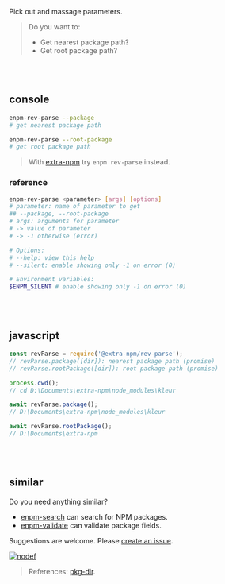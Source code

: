 Pick out and massage parameters.
> Do you want to:
> - Get nearest package path?
> - Get root package path?

<br>
<br>

## console

```bash
enpm-rev-parse --package
# get nearest package path

enpm-rev-parse --root-package
# get root package path
```
> With [extra-npm] try `enpm rev-parse` instead.

### reference

```bash
enpm-rev-parse <parameter> [args] [options]
# parameter: name of parameter to get
## --package, --root-package
# args: arguments for parameter
# -> value of parameter
# -> -1 otherwise (error)

# Options:
# --help: view this help
# --silent: enable showing only -1 on error (0)

# Environment variables:
$ENPM_SILENT # enable showing only -1 on error (0)
```
<br>
<br>

## javascript

```javascript
const revParse = require('@extra-npm/rev-parse');
// revParse.package([dir]): nearest package path (promise)
// revParse.rootPackage([dir]): root package path (promise)

process.cwd();
// cd D:\Documents\extra-npm\node_modules\kleur

await revParse.package();
// D:\Documents\extra-npm\node_modules\kleur

await revParse.rootPackage();
// D:\Documents\extra-npm
```
<br>
<br>

## similar

Do you need anything similar?
- [enpm-search] can search for NPM packages.
- [enpm-validate] can validate package fields.

Suggestions are welcome. Please [create an issue].


[![nodef](https://i.imgur.com/8rbhhqI.jpg)](https://nodef.github.io)
> References: [pkg-dir].

[extra-npm]: https://www.npmjs.com/package/extra-npm

[enpm-search]: https://www.npmjs.com/package/@extra-npm/search
[enpm-validate]: https://www.npmjs.com/package/@extra-npm/validate
[create an issue]: https://github.com/nodef/extra-npm/issues

[pkg-dir]: https://www.npmjs.com/package/pkg-dir
